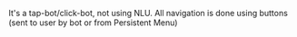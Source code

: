 It's a tap-bot/click-bot, not using NLU. All navigation is done using buttons (sent to user by bot or from Persistent Menu)
